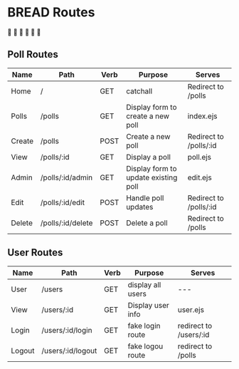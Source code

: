 # BREAD Routes
🍞 🍞 🍞 🍞 🍞 🍞 

## Poll Routes 

| Name | Path | Verb | Purpose | Serves |
| ---  | ---  | ---  | ------- | ----- |
| Home | /  | GET | catchall | Redirect to /polls |
| Polls | /polls | GET | Display form to create a new poll | index.ejs |
| Create | /polls | POST | Create a new poll | Redirect to /polls/:id |
| View  | /polls/:id | GET | Display a poll  | poll.ejs |
| Admin  | /polls/:id/admin | GET | Display form to update existing poll | edit.ejs |
| Edit  | /polls/:id/edit | POST | Handle poll updates | Redirect to /polls/:id |
| Delete | /polls/:id/delete | POST | Delete a poll | Redirect to /polls |

## User Routes 

| Name | Path | Verb | Purpose | Serves |
| ---  | ---  | ---  | ------- | -----  |
| User | /users | GET | display all users | --- |
| View | /users/:id | GET | Display user info | user.ejs | 
| Login | /users/:id/login | GET | fake login route | redirect to /users/:id |
| Logout | /users/:id/logout | GET | fake logou route | redirect to /polls |



